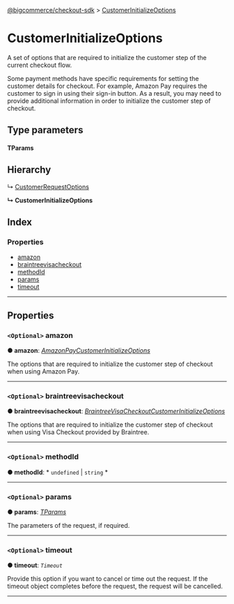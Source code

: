 [@bigcommerce/checkout-sdk](../README.md) > [CustomerInitializeOptions](../interfaces/customerinitializeoptions.md)

# CustomerInitializeOptions

A set of options that are required to initialize the customer step of the current checkout flow.

Some payment methods have specific requirements for setting the customer details for checkout. For example, Amazon Pay requires the customer to sign in using their sign-in button. As a result, you may need to provide additional information in order to initialize the customer step of checkout.

## Type parameters

#### TParams 
## Hierarchy

↳  [CustomerRequestOptions](customerrequestoptions.md)

**↳ CustomerInitializeOptions**

## Index

### Properties

* [amazon](customerinitializeoptions.md#amazon)
* [braintreevisacheckout](customerinitializeoptions.md#braintreevisacheckout)
* [methodId](customerinitializeoptions.md#methodid)
* [params](customerinitializeoptions.md#params)
* [timeout](customerinitializeoptions.md#timeout)

---

## Properties

<a id="amazon"></a>

### `<Optional>` amazon

**● amazon**: *[AmazonPayCustomerInitializeOptions](amazonpaycustomerinitializeoptions.md)*

The options that are required to initialize the customer step of checkout when using Amazon Pay.

___
<a id="braintreevisacheckout"></a>

### `<Optional>` braintreevisacheckout

**● braintreevisacheckout**: *[BraintreeVisaCheckoutCustomerInitializeOptions](braintreevisacheckoutcustomerinitializeoptions.md)*

The options that are required to initialize the customer step of checkout when using Visa Checkout provided by Braintree.

___
<a id="methodid"></a>

### `<Optional>` methodId

**● methodId**: * `undefined` &#124; `string`
*

___
<a id="params"></a>

### `<Optional>` params

**● params**: *[TParams]()*

The parameters of the request, if required.

___
<a id="timeout"></a>

### `<Optional>` timeout

**● timeout**: *`Timeout`*

Provide this option if you want to cancel or time out the request. If the timeout object completes before the request, the request will be cancelled.

___

